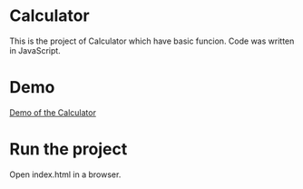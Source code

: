 # Calculator

This is the project of Calculator which have basic funcion. Code was written in JavaScript.


# Demo

[Demo of the Calculator](https://firstbasiccalculator.netlify.app/)

# Run the project

Open index.html in a browser.
